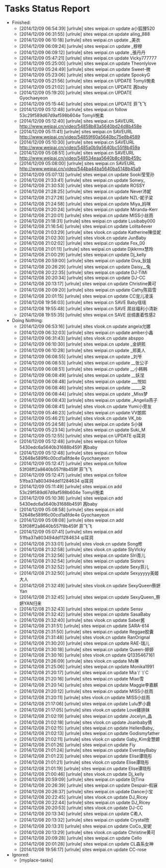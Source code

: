 Tasks Status Report
============

* Finished:
    * [2014/12/09 06:54:39] [urlrule] sites weipai.cn update a小狐狸520
    * [2014/12/09 06:31:55] [urlrule] sites weipai.cn update aling_888
    * [2014/12/09 06:10:18] [urlrule] sites weipai.cn update _美衣
    * [2014/12/09 06:09:24] [urlrule] sites weipai.cn update _穆穆
    * [2014/12/09 06:09:12] [urlrule] sites weipai.cn update _張丹丹
    * [2014/12/09 05:47:21] [urlrule] sites weipai.cn update Vicky777777
    * [2014/12/09 05:25:00] [urlrule] sites weipai.cn update Theonlylove
    * [2014/12/09 05:24:49] [urlrule] sites weipai.cn update Sweet-微
    * [2014/12/09 05:23:06] [urlrule] sites weipai.cn update SpookyG
    * [2014/12/09 05:21:56] [urlrule] sites weipai.cn UPDATE Tomyli惋柔
    * [2014/12/09 05:21:02] [urlrule] sites weipai.cn UPDATE 茜baby
    * [2014/12/09 05:19:20] [urlrule] sites weipai.cn UPDATE Gyochaeyeon
    * [2014/12/09 05:15:44] [urlrule] sites weipai.cn UPDATE 菲飞飞
    * [2014/12/09 05:12:48] [urlrule] sites weipai.cn follow 53c29f589d67d9af598b604e Tomyli惋柔
    * [2014/12/09 05:12:40] [urlrule] sites weipai.cn SAVEURL http://www.weipai.cn/video/54858b83a5640bd24d8b458e
    * [2014/12/09 05:11:41] [urlrule] sites weipai.cn SAVEURL http://www.weipai.cn/video/54859f60a5640bc75e8b4589
    * [2014/12/09 05:10:30] [urlrule] sites weipai.cn SAVEURL http://www.weipai.cn/video/5485a0b9a5640bc55f8b459a
    * [2014/12/09 05:08:51] [urlrule] sites weipai.cn SAVEURL http://www.weipai.cn/video/548534eaa5640b8c498b459c
    * [2014/12/09 05:08:00] [urlrule] sites weipai.cn SAVEURL http://www.weipai.cn/video/544ba44ba5640ba5148b45a9
    * [2014/12/09 05:07:13] [urlrule] sites weipai.cn update Sooki莹莹孙
    * [2014/12/08 21:33:41] [urlrule] sites weipai.cn update Sonwy_
    * [2014/12/08 21:30:53] [urlrule] sites weipai.cn update ROSSY
    * [2014/12/08 21:28:25] [urlrule] sites weipai.cn update Never沛妮
    * [2014/12/08 21:27:28] [urlrule] sites weipai.cn update NZL-妮子梁
    * [2014/12/08 21:24:58] [urlrule] sites weipai.cn update Miya_妈咪
    * [2014/12/08 21:20:24] [urlrule] sites weipai.cn update Miranda-Kerr
    * [2014/12/08 21:20:01] [urlrule] sites weipai.cn update MISS小丝雨
    * [2014/12/08 21:18:31] [urlrule] sites weipai.cn update Lusibaby000
    * [2014/12/08 21:16:54] [urlrule] sites weipai.cn update Lolita4ever
    * [2014/12/08 21:03:29] [urlrule] sites vlook.cn update Katherine陳佳妮
    * [2014/12/08 21:02:30] [urlrule] sites vlook.cn update JunBaby
    * [2014/12/08 21:02:02] [urlrule] sites weipai.cn update Fox_00
    * [2014/12/08 21:01:11] [urlrule] sites weipai.cn update Djkkrmx慧玲
    * [2014/12/08 21:00:29] [urlrule] sites weipai.cn update Dj_kelly
    * [2014/12/08 20:59:00] [urlrule] sites weipai.cn update Diva_狄娃
    * [2014/12/08 20:26:29] [urlrule] sites weipai.cn update Daisy__兔
    * [2014/12/08 20:22:35] [urlrule] sites weipai.cn update DJ-TiMi
    * [2014/12/08 20:20:34] [urlrule] sites weipai.cn update DJ-CC
    * [2014/12/08 20:13:17] [urlrule] sites weipai.cn update Christine黄可
    * [2014/12/08 20:09:20] [urlrule] sites weipai.cn update Cathy陈茹雪
    * [2014/12/08 20:01:15] [urlrule] sites weipai.cn update CC宠儿凌溪
    * [2014/12/08 19:56:03] [urlrule] sites weipai.cn SAVE Baby瑶瑶
    * [2014/12/08 19:55:48] [urlrule] sites weipai.cn SAVE 屌丝福利小清新
    * [2014/12/08 19:55:35] [urlrule] sites weipai.cn SAVE 丝绸裹着性感2
* Doing Nothing:
    * [2014/12/09 06:53:16] [urlrule] sites vlook.cn update angela允娜
    * [2014/12/09 06:32:03] [urlrule] sites weipai.cn update amber小鑫
    * [2014/12/09 06:31:43] [urlrule] sites vlook.cn update absppo
    * [2014/12/09 06:10:30] [urlrule] sites weipai.cn update _金妍熙
    * [2014/12/09 06:10:28] [urlrule] sites weipai.cn update _郑美人
    * [2014/12/09 06:08:55] [urlrule] sites weipai.cn update _刘爷
    * [2014/12/09 06:08:53] [urlrule] sites weipai.cn update __张公子
    * [2014/12/09 06:08:51] [urlrule] sites weipai.cn update __小韩韩
    * [2014/12/09 06:08:49] [urlrule] sites weipai.cn update __妖涅
    * [2014/12/09 06:08:48] [urlrule] sites weipai.cn update ___悦如
    * [2014/12/09 06:08:46] [urlrule] sites weipai.cn update _____朶
    * [2014/12/09 06:08:44] [urlrule] sites weipai.cn update _Miss梦
    * [2014/12/09 06:08:43] [urlrule] sites weipai.cn update _Angelia燕子
    * [2014/12/09 06:08:41] [urlrule] sites vlook.cn update Yumi小旁友
    * [2014/12/09 05:46:23] [urlrule] sites weipai.cn update VV朗熙
    * [2014/12/09 05:46:21] [urlrule] sites vlook.cn update VK_bb
    * [2014/12/09 05:24:58] [urlrule] sites weipai.cn update S小妹
    * [2014/12/09 05:23:14] [urlrule] sites weipai.cn update Suki_M
    * [2014/12/09 05:12:55] [urlrule] sites weipai.cn UPDATE qi耳洞
    * [2014/12/09 05:12:48] [urlrule] sites weipai.cn follow 5430edc6a5640b31688b4591 茜baby
    * [2014/12/09 05:12:48] [urlrule] sites weipai.cn follow 52648e589f6c00cd1a8fde4e Gyochaeyeon
    * [2014/12/09 05:12:47] [urlrule] sites weipai.cn follow 53f08ff2a8640b557f8b459f 菲飞飞
    * [2014/12/09 05:12:47] [urlrule] sites weipai.cn follow 51fba37a803494dd11284634 qi耳洞
    * [2014/12/09 05:11:49] [urlrule] sites weipai.cn add 53c29f589d67d9af598b604e Tomyli惋柔
    * [2014/12/09 05:10:38] [urlrule] sites weipai.cn add 5430edc6a5640b31688b4591 茜baby
    * [2014/12/09 05:08:58] [urlrule] sites weipai.cn add 52648e589f6c00cd1a8fde4e Gyochaeyeon
    * [2014/12/09 05:08:08] [urlrule] sites weipai.cn add 53f08ff2a8640b557f8b459f 菲飞飞
    * [2014/12/09 05:07:41] [urlrule] sites weipai.cn add 51fba37a803494dd11284634 qi耳洞
    * [2014/12/08 21:33:01] [urlrule] sites vlook.cn update Song修
    * [2014/12/08 21:32:58] [urlrule] sites vlook.cn update SlyVIcky
    * [2014/12/08 21:32:56] [urlrule] sites weipai.cn update Slri青儿
    * [2014/12/08 21:32:54] [urlrule] sites weipai.cn update Sisters
    * [2014/12/08 21:32:52] [urlrule] sites weipai.cn update Sexy菲儿
    * [2014/12/08 21:32:50] [urlrule] sites weipai.cn update Sexyyyyy美姬大人
    * [2014/12/08 21:32:49] [urlrule] sites vlook.cn update SexyQueen蔡妍Yan
    * [2014/12/08 21:32:45] [urlrule] sites weipai.cn update SexyQueen_蔡妍YAN归来
    * [2014/12/08 21:32:43] [urlrule] sites weipai.cn update Sensv
    * [2014/12/08 21:32:42] [urlrule] sites weipai.cn update SasaBaby
    * [2014/12/08 21:32:40] [urlrule] sites vlook.cn update Saber酱
    * [2014/12/08 21:31:51] [urlrule] sites weipai.cn update SARA-614
    * [2014/12/08 21:31:50] [urlrule] sites weipai.cn update Reggae胶囊
    * [2014/12/08 21:31:48] [urlrule] sites vlook.cn update RanOrignal
    * [2014/12/08 21:30:20] [urlrule] sites weipai.cn update RAE-瑞儿
    * [2014/12/08 21:30:18] [urlrule] sites weipai.cn update Queen-婷婷
    * [2014/12/08 21:30:16] [urlrule] sites vlook.cn update Q1335467161
    * [2014/12/08 21:26:09] [urlrule] sites vlook.cn update Ms琳
    * [2014/12/08 21:25:06] [urlrule] sites weipai.cn update Monika1991
    * [2014/12/08 21:20:17] [urlrule] sites weipai.cn update Mia丫丫C
    * [2014/12/08 21:20:16] [urlrule] sites weipai.cn update Miao雪
    * [2014/12/08 21:20:14] [urlrule] sites weipai.cn update Maggie李嘉麒
    * [2014/12/08 21:20:12] [urlrule] sites weipai.cn update MISS小丝雨
    * [2014/12/08 21:20:11] [urlrule] sites vlook.cn update MISS小丝雨
    * [2014/12/08 21:17:06] [urlrule] sites weipai.cn update Lulu罗小鹿
    * [2014/12/08 21:17:05] [urlrule] sites vlook.cn update Love雞排妹
    * [2014/12/08 21:02:19] [urlrule] sites weipai.cn update Jocelyn_晶
    * [2014/12/08 21:02:18] [urlrule] sites vlook.cn update Joanbaby倩
    * [2014/12/08 21:02:15] [urlrule] sites weipai.cn update HellenBaby_
    * [2014/12/08 21:02:13] [urlrule] sites weipai.cn update Godismyfather
    * [2014/12/08 21:02:11] [urlrule] sites vlook.cn update Gaby_Kim金慧嫄
    * [2014/12/08 21:01:26] [urlrule] sites weipai.cn update Fiy
    * [2014/12/08 21:01:24] [urlrule] sites weipai.cn update EverdayBaby
    * [2014/12/08 21:01:23] [urlrule] sites weipai.cn update Elise谭晓彤
    * [2014/12/08 21:01:21] [urlrule] sites vlook.cn update Elise谭晓彤
    * [2014/12/08 21:01:19] [urlrule] sites weipai.cn update Elise谭晓彤
    * [2014/12/08 21:00:46] [urlrule] sites vlook.cn update Dj_kelly
    * [2014/12/08 20:59:09] [urlrule] sites weipai.cn update DjTina
    * [2014/12/08 20:26:39] [urlrule] sites weipai.cn update Despair-假寐
    * [2014/12/08 20:26:37] [urlrule] sites weipai.cn update Dance小宝
    * [2014/12/08 20:22:45] [urlrule] sites vlook.cn update DJ_Ricey
    * [2014/12/08 20:22:44] [urlrule] sites weipai.cn update DJ_Ricey
    * [2014/12/08 20:20:53] [urlrule] sites vlook.cn update DJ-CC
    * [2014/12/08 20:13:34] [urlrule] sites weipai.cn update C希人
    * [2014/12/08 20:13:32] [urlrule] sites weipai.cn update Crystal欣
    * [2014/12/08 20:13:31] [urlrule] sites weipai.cn update CoCo_安妮
    * [2014/12/08 20:13:29] [urlrule] sites vlook.cn update Christine黄可
    * [2014/12/08 20:09:28] [urlrule] sites weipai.cn update Cello
    * [2014/12/08 20:01:28] [urlrule] sites weipai.cn update CL森系女神
    * [2014/12/08 19:56:17] [urlrule] sites weipai.cn update CC-rose
* Ignored:
    * [myplace-tasks] 
